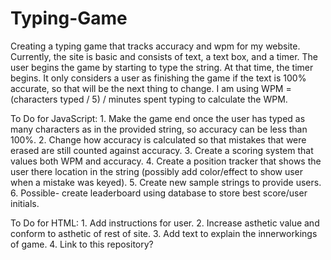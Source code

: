 # Typing-Game
Creating a typing game that tracks accuracy and wpm for my website.
Currently, the site is basic and consists of text, a text box, and a timer.  The user begins the game by starting to type the string.  At that time, the timer begins.  It only considers a user as finishing the game if the text is 100% accurate, so that will be the next thing to change.  I am using WPM = (characters typed / 5) / minutes spent typing to calculate the WPM. 

To Do for JavaScript:
    1. Make the game end once the user has typed as many characters as in the provided string, so accuracy can be less than 100%.
    2. Change how accuracy is calculated so that mistakes that were erased are still counted against accuracy.
    3. Create a scoring system that values both WPM and accuracy.
    4. Create a position tracker that shows the user there location in the string (possibly add color/effect to show user when a mistake was keyed).
    5. Create new sample strings to provide users.
    6. Possible- create leaderboard using database to store best score/user initials.

To Do for HTML:
    1.  Add instructions for user.
    2.  Increase asthetic value and conform to asthetic of rest of site.
    3.  Add text to explain the innerworkings of game.
    4.  Link to this repository?
